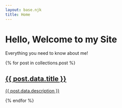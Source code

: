 ```yaml
---
layout: base.njk
title: Home
---
```


# Hello, Welcome to my Site
Everything you need to know about me!

<div class="banner-list">
  {% for post in collections.post %}
  <a href="{{ post.url }}" class="banner-full">
    <div class="banner-bg" style="background-image: url('{{ post.data.banner }}')">
      <div class="banner-text">
        <h2>{{ post.data.title }}</h2>
        <p>{{ post.data.description }}</p>
      </div>
    </div>
  </a>
  {% endfor %}
</div>

